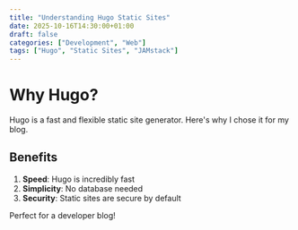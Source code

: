 ```yaml
---
title: "Understanding Hugo Static Sites"
date: 2025-10-16T14:30:00+01:00
draft: false
categories: ["Development", "Web"]
tags: ["Hugo", "Static Sites", "JAMstack"]
---
```


# Why Hugo?

Hugo is a fast and flexible static site generator. Here's why I chose it for my blog.

## Benefits

1. **Speed**: Hugo is incredibly fast
2. **Simplicity**: No database needed
3. **Security**: Static sites are secure by default

Perfect for a developer blog!

